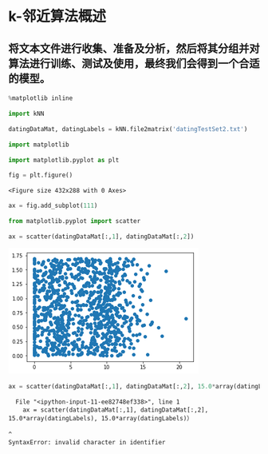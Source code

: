 









# k-邻近算法概述
##                 将文本文件进行收集、准备及分析，然后将其分组并对算法进行训练、测试及使用，最终我们会得到一个合适的模型。


```python
%matplotlib inline
```


```python
import kNN
```


```python
datingDataMat, datingLabels = kNN.file2matrix('datingTestSet2.txt')
```


```python
import matplotlib
```


```python
import matplotlib.pyplot as plt
```


```python
fig = plt.figure()
```


    <Figure size 432x288 with 0 Axes>



```python
ax = fig.add_subplot(111)
```


```python
from matplotlib.pyplot import scatter
```


```python
ax = scatter(datingDataMat[:,1], datingDataMat[:,2])
```


![png](output_10_0.png)



```python
ax = scatter(datingDataMat[:,1], datingDataMat[:,2], 15.0*array(datingLabels), 15.0*array(datingLabels)）
```


      File "<ipython-input-11-ee82748ef338>", line 1
        ax = scatter(datingDataMat[:,1], datingDataMat[:,2], 15.0*array(datingLabels), 15.0*array(datingLabels)）
                                                                                                               ^
    SyntaxError: invalid character in identifier
    

